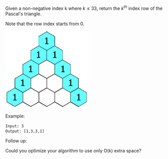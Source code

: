 Given a non-negative index k where $k ≤ 33$, return the $k^{th}$ index row of the Pascal's triangle.

Note that the row index starts from 0.

![](PascalTriangleAnimated2.gif)

Example:
```
Input: 3
Output: [1,3,3,1]
```
Follow up:

Could you optimize your algorithm to use only O(k) extra space?
